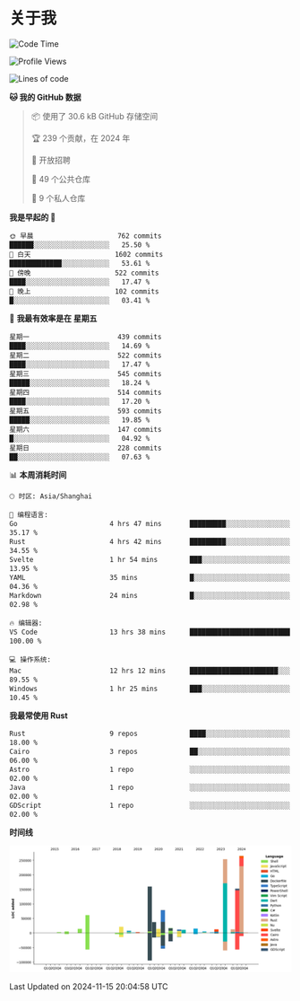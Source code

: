 # 关于我

<!--START_SECTION:waka-->
![Code Time](http://img.shields.io/badge/Code%20Time-3%2C324%20hrs%2040%20mins-blue)

![Profile Views](http://img.shields.io/badge/%E4%B8%AA%E4%BA%BA%E8%B5%84%E6%96%99%E8%A7%82%E7%9C%8B%E6%AC%A1%E6%95%B0-0-blue)

![Lines of code](https://img.shields.io/badge/%E4%BB%8E%E3%80%8CHello%20World%E3%80%8D%E8%B5%B7%E6%88%91%E5%B7%B2%E7%BB%8F%E5%86%99%E4%BA%86-1.2%20million%20%E8%A1%8C%E4%BB%A3%E7%A0%81-blue)

**🐱 我的 GitHub 数据** 

> 📦  使用了 30.6 kB GitHub 存储空间 
 > 
> 🏆 239 个贡献，在 2024 年
 > 
> 💼 开放招聘
 > 
> 📜 49 个公共仓库 
 > 
> 🔑 9 个私人仓库 
 > 
**我是早起的 🐤** 

```text
🌞 早晨                     762 commits         ██████░░░░░░░░░░░░░░░░░░░   25.50 % 
🌆 白天                     1602 commits        █████████████░░░░░░░░░░░░   53.61 % 
🌃 傍晚                     522 commits         ████░░░░░░░░░░░░░░░░░░░░░   17.47 % 
🌙 晚上                     102 commits         █░░░░░░░░░░░░░░░░░░░░░░░░   03.41 % 
```
📅 **我最有效率是在 星期五** 

```text
星期一                      439 commits         ████░░░░░░░░░░░░░░░░░░░░░   14.69 % 
星期二                      522 commits         ████░░░░░░░░░░░░░░░░░░░░░   17.47 % 
星期三                      545 commits         █████░░░░░░░░░░░░░░░░░░░░   18.24 % 
星期四                      514 commits         ████░░░░░░░░░░░░░░░░░░░░░   17.20 % 
星期五                      593 commits         █████░░░░░░░░░░░░░░░░░░░░   19.85 % 
星期六                      147 commits         █░░░░░░░░░░░░░░░░░░░░░░░░   04.92 % 
星期日                      228 commits         ██░░░░░░░░░░░░░░░░░░░░░░░   07.63 % 
```


📊 **本周消耗时间** 

```text
🕑︎ 时区: Asia/Shanghai

💬 编程语言: 
Go                       4 hrs 47 mins       █████████░░░░░░░░░░░░░░░░   35.17 % 
Rust                     4 hrs 42 mins       █████████░░░░░░░░░░░░░░░░   34.55 % 
Svelte                   1 hr 54 mins        ███░░░░░░░░░░░░░░░░░░░░░░   13.95 % 
YAML                     35 mins             █░░░░░░░░░░░░░░░░░░░░░░░░   04.36 % 
Markdown                 24 mins             █░░░░░░░░░░░░░░░░░░░░░░░░   02.98 % 

🔥 编辑器: 
VS Code                  13 hrs 38 mins      █████████████████████████   100.00 % 

💻 操作系统: 
Mac                      12 hrs 12 mins      ██████████████████████░░░   89.55 % 
Windows                  1 hr 25 mins        ███░░░░░░░░░░░░░░░░░░░░░░   10.45 % 
```

**我最常使用 Rust** 

```text
Rust                     9 repos             ████░░░░░░░░░░░░░░░░░░░░░   18.00 % 
Cairo                    3 repos             ██░░░░░░░░░░░░░░░░░░░░░░░   06.00 % 
Astro                    1 repo              ░░░░░░░░░░░░░░░░░░░░░░░░░   02.00 % 
Java                     1 repo              ░░░░░░░░░░░░░░░░░░░░░░░░░   02.00 % 
GDScript                 1 repo              ░░░░░░░░░░░░░░░░░░░░░░░░░   02.00 % 
```



**时间线**

![Lines of Code chart](https://raw.githubusercontent.com/catusax/catusax/master/assets/bar_graph.png)


 Last Updated on 2024-11-15 20:04:58 UTC
<!--END_SECTION:waka-->
